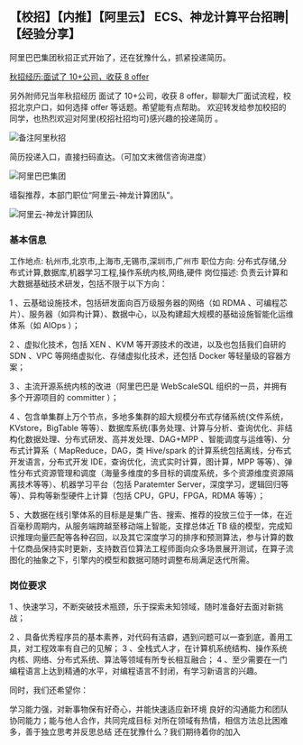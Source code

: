 ##  【校招】【内推】【阿里云】 ECS、神龙计算平台招聘|【经验分享】

阿里巴巴集团秋招正式开始了，还在犹豫什么，抓紧投递简历。


[秋招经历:面试了 10+公司，收获 8 offer](https://mp.weixin.qq.com/s/bYQ1vXLn8VBTsqbF5ncz0Q)

另外附师兄当年秋招经历 面试了 10+公司，收获 8 offer，聊聊大厂面试流程，校招北京户口，如何选择 offer 等话题。希望能有点帮助。 欢迎转发给参加校招的同学，也热烈欢迎对阿里(校招社招均可)感兴趣的投递简历 。

![备注阿里秋招](https://imgkr.cn-bj.ufileos.com/e33e36a6-10a7-4b58-8e0d-b7f65d2c5947.png)


简历投递入口，直接扫码直达。（可加文末微信咨询进度）

![阿里巴巴集团](https://imgkr.cn-bj.ufileos.com/07ae1cdd-9764-4453-b77b-d0cd3f79e6d5.png)

墙裂推荐，本部门职位“阿里云-神龙计算团队”。

![阿里云-神龙计算团队](https://imgkr.cn-bj.ufileos.com/5e997859-aa42-4802-bee9-7ef25a8a2868.png)



### 基本信息

工作地点: 杭州市,北京市,上海市,无锡市,深圳市,广州市
职位方向: 分布式存储,分布式计算,数据库,机器学习工程,操作系统内核,网络,硬件
岗位描述:
负责云计算和大数据基础技术研发，包括不限于以下方向：

1 、云基础设施技术，包括研发面向百万级服务器的网络（如 RDMA 、可编程芯片）、服务器（如异构计算）、数据中心，以及构建超大规模的基础设施智能化运维体系（如 AIOps ）；

2 、虚拟化技术，包括 XEN 、KVM 等开源技术的改进，以及也包括我们自研的 SDN 、VPC 等网络虚拟化、存储虚拟化技术，还包括 Docker 等轻量级的容器方案；

3 、主流开源系统内核的改进（阿里巴巴是 WebScaleSQL 组织的一员，并拥有多个开源项目的 committer ）；

4 、包含单集群上万个节点，多地多集群的超大规模分布式存储系统(文件系统，KVstore，BigTable 等等）、数据库系统(事务处理、计算与分析、查询优化、非结构化数据处理、分布式研发、高并发处理、DAG+MPP 、智能调度与运维等)、分布式计算系（ MapReduce，DAG，类 Hive/spark 的计算系统包括离线，分布式开发语言，分布式开发 IDE，查询优化，流式实时计算，图计算，MPP 等等）、弹性分布式资源管理和调度（海量多维度的多目标的调度系统，多个资源维度资源隔离技术等等）、机器学习平台（包括 Paratemter Server，深度学习，逻辑回归等等）、异构等新型硬件上计算（包括 CPU，GPU，FPGA，RDMA 等等）；

5 、大数据在线引擎体系的目标是是集广告、搜索、推荐的投放三位于一体，在近百毫秒周期内，从服务端跨越至移动端上智能，支撑总体近 TB 级的模型，完成知识推理向量匹配等各种召回，以及其它深度学习的排序和预测算法，参与计算的数十亿商品保持实时更新，支持数百位算法工程师面向众多场景展开测试，在算子流图化的抽象之下，引擎内的模型和数据可随时调整布局满足迭代所需。

### 岗位要求

1 、快速学习，不断突破技术瓶颈，乐于探索未知领域，随时准备好去面对新挑战；

2 、具备优秀程序员的基本素养，对代码有洁癖，遇到问题可以一查到底，善用工具，对工程效率有自己的见解； 3 、全栈式人才，在计算机系统结构、操作系统内核、网络、分布式系统、算法等领域有所专长相互融合； 4 、至少需要在一门编程语言上达到精通的水平，对编程语言不封闭，有学习新语言的兴趣。

同时，我们还希望你：

学习能力强，对新事物保有好奇心，并能快速适应新环境
良好的沟通能力和团队协同能力；能与他人合作，共同完成目标
对所在领域有热情，相信方法总比困难多，善于独立思考并反思总结
还在犹豫什么？我们期待着你的加入

